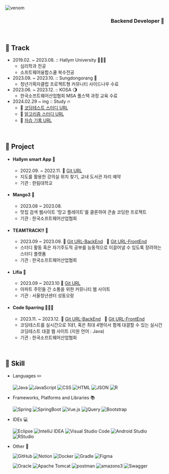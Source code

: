 ![venom](https://capsule-render.vercel.app/api?type=venom&height=150&text=Kim%20Hye%20Bin&fontSize=50&color=0:FFD9EC,100:FFB2D9&stroke=F361A6&fontColor=F361A6)
<h3 align="right">Backend Developer 🚀</h3>

<!--## 🙋🏻‍♀️ Introduction
- 🔗 [Tistory URL](https://kimparkpark.tistory.com/)
- 🔗 [Notion URL]()-->
<br>

## 🐾 Track
- 2019.02. ~ 2023.08. :: Hallym University 👩🏻‍🎓
  - 심리학과 전공
  - 소프트웨어융합스쿨 복수전공
- 2023.09. ~ 2023.10. :: Sungdongorang 🏡
  - 청년기획자클럽 프로젝트형 커뮤니티 사이드나우 수료
- 2023.06. ~ 2023.12. :: KOSA 🌖
  - 한국소프트웨어산업협회 MSA 풀스택 과정 교육 수료
- 2024.02.29 ~ ing :: Study 🔥
  - 🔗 [코딩테스트 스터디 URL](https://github.com/nawonhee/Study_CodingTest.git)
  - 🔗 [알고리즘 스터디 URL](https://github.com/qbobl5/Study_Algorithm.git)
  - 🔗 [자습 기록 URL](https://github.com/qbobl5/independent_study.git)

<br>

## 🚀 Project
- <h4>Hallym smart App 📱</h4>

  - 2022.09. ~ 2022.11. 🔗 [Git URL](https://github.com/qbobl5/Hallym_smart_App.git)
  - 지도를 활용한 강의실 위치 찾기, 교내 도서관 자리 예약
  - 기관 : 한림대학교
- <h4>Mango3 🥭</h4> 

  - 2023.08 ~ 2023.08.
  - 맛집 검색 웹사이트 '망고 플레이트'를 클론하여 콘솔 코딩한 프로젝트
  - 기관 : 한국소프트웨어산업협회
- <h4>TEAMTRACK!! 👥</h4>

  - 2023.09 ~ 2023.09. 🔗 [Git URL-BackEnd](https://github.com/qbobl5/KOSA_TeamTrack_Back.git) &nbsp; 🔗 [Git URL-FrontEnd](https://github.com/qbobl5/KOSA_TeamTrack_Front.git)
  - 스터디 활동 혹은 자기주도적 공부를 능동적으로 이끌어낼 수 있도록 장려하는 스터디 플랫폼
  - 기관 : 한국소프트웨어산업협회
- <h4>Lifia 🏡</h4>

  - 2023.09 ~ 2023.10 🔗 [Git URL](https://github.com/SIDENOW-LIFIA/FE-Lifia.git)
  - 아파트 주민들 간 소통을 위한 커뮤니티 웹 사이트
  - 기관 : 서울청년센터 성동오랑
- <h4>Code Sparring 👩🏻‍💻</h4>

  - 2023.11. ~ 2023.12. 🔗 [Git URL-BackEnd](https://github.com/qbobl5/code-sparring-back.git) &nbsp; 🔗 [Git URL-FrontEnd](https://github.com/qbobl5/code-sparring-front.git)
  - 코딩테스트를 실시간으로 1대1, 혹은 최대 4명이서 함께 대결할 수 있는 실시간 코딩테스트 대결 웹 사이트 (지원 언어 : Java)
  - 기관 : 한국소프트웨어산업협회

<br>

## 📌 Skill
- Languages ✏️

  ![Java](https://img.shields.io/badge/java-%23ED8B00.svg?style=for-the-badge&logo=openjdk&logoColor=white)
  ![JavaScript](https://img.shields.io/badge/javascript-%23323330.svg?style=for-the-badge&logo=javascript&logoColor=%23F7DF1E)
  ![CSS](https://img.shields.io/badge/css-%231572B6.svg?style=for-the-badge&logo=css3&logoColor=white)
  ![HTML](https://img.shields.io/badge/html-%23E34F26.svg?style=for-the-badge&logo=html5&logoColor=white)
  ![JSON](https://img.shields.io/badge/json-black?style=for-the-badge&logo=json&logoColor=white)
  ![R](https://img.shields.io/badge/r-%23276DC3.svg?style=for-the-badge&logo=r&logoColor=white)
- Frameworks, Platforms and Libraries 📚

  ![Spring](https://img.shields.io/badge/spring-%236DB33F.svg?style=for-the-badge&logo=spring&logoColor=white)
  ![SpringBoot](https://img.shields.io/badge/springboot-%236DB33F.svg?style=for-the-badge&logo=springboot&logoColor=white)
  ![Vue.js](https://img.shields.io/badge/vue.js-%2335495e.svg?style=for-the-badge&logo=vuedotjs&logoColor=%234FC08D)
  ![jQuery](https://img.shields.io/badge/jquery-%230769AD.svg?style=for-the-badge&logo=jquery&logoColor=white)
  ![Bootstrap](https://img.shields.io/badge/bootstrap-%238511FA.svg?style=for-the-badge&logo=bootstrap&logoColor=white)
- IDEs 💻

  ![Eclipse](https://img.shields.io/badge/Eclipse-FE7A16.svg?style=for-the-badge&logo=Eclipse&logoColor=white)
  ![IntelliJ IDEA](https://img.shields.io/badge/IntelliJIDEA-000000.svg?style=for-the-badge&logo=intellij-idea&logoColor=white)
  ![Visual Studio Code](https://img.shields.io/badge/Visual%20Studio%20Code-0078d7.svg?style=for-the-badge&logo=visual-studio-code&logoColor=white)
  ![Android Studio](https://img.shields.io/badge/Android%20Studio-3DDC84.svg?style=for-the-badge&logo=android-studio&logoColor=white)
  ![RStudio](https://img.shields.io/badge/RStudio-4285F4?style=for-the-badge&logo=rstudio&logoColor=white)
- Other 💭

  ![GitHub](https://img.shields.io/badge/github-%23121011.svg?style=for-the-badge&logo=github&logoColor=white)
  ![Notion](https://img.shields.io/badge/Notion-%23000000.svg?style=for-the-badge&logo=notion&logoColor=white)
  ![Docker](https://img.shields.io/badge/docker-%230db7ed.svg?style=for-the-badge&logo=docker&logoColor=white)
  ![Gradle](https://img.shields.io/badge/Gradle-02303A.svg?style=for-the-badge&logo=Gradle&logoColor=white)
  ![Figma](https://img.shields.io/badge/figma-%23F24E1E.svg?style=for-the-badge&logo=figma&logoColor=white)

  ![Oracle](https://img.shields.io/badge/Oracle-F80000?style=for-the-badge&logo=oracle&logoColor=white)
  ![Apache Tomcat](https://img.shields.io/badge/apache%20tomcat-%23F8DC75.svg?style=for-the-badge&logo=apache-tomcat&logoColor=black)
  ![postman](https://img.shields.io/badge/-postman-FF6C37?style=for-the-badge&logo=postman&logoColor=white)
  ![amazons3](https://img.shields.io/badge/-amazon%20s3-%569A31?style=for-the-badge&logo=amazons3&logoColor=white)
  ![Swagger](https://img.shields.io/badge/-Swagger-%23Clojure?style=for-the-badge&logo=swagger&logoColor=white)
